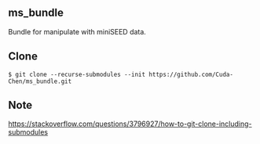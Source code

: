 ## ms_bundle
Bundle for manipulate with miniSEED data.

## Clone
```
$ git clone --recurse-submodules --init https://github.com/Cuda-Chen/ms_bundle.git
```

## Note
https://stackoverflow.com/questions/3796927/how-to-git-clone-including-submodules
